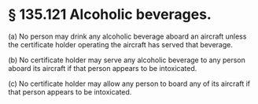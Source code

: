 # § 135.121   Alcoholic beverages.

(a) No person may drink any alcoholic beverage aboard an aircraft unless the certificate holder operating the aircraft has served that beverage. 


(b) No certificate holder may serve any alcoholic beverage to any person aboard its aircraft if that person appears to be intoxicated. 


(c) No certificate holder may allow any person to board any of its aircraft if that person appears to be intoxicated. 




